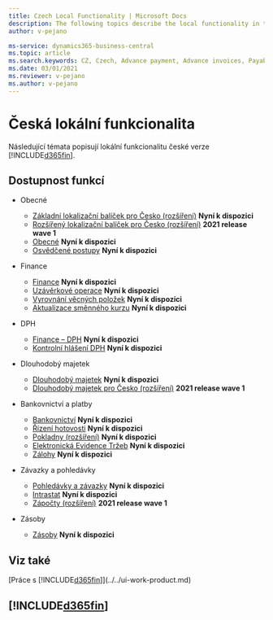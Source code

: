 ```yaml
---
title: Czech Local Functionality | Microsoft Docs
description: The following topics describe the local functionality in the Czech version of Business Central.
author: v-pejano

ms-service: dynamics365-business-central
ms.topic: article
ms.search.keywords: CZ, Czech, Advance payment, Advance invoices, Payables, Finance,  Cash, EET, Cash Desk
ms.date: 03/01/2021
ms.reviewer: v-pejano
ms.author: v-pejano
---
```


# Česká lokální funkcionalita

Následující témata popisují lokální funkcionalitu české verze [!INCLUDE[d365fin](../../includes/d365fin_md.md)].

## Dostupnost funkcí

* Obecné
  * [Základní lokalizační balíček pro Česko (rozšíření)](ui-extensions-core-localization-pack-cz.md) **Nyní k dispozici**
  * [Rozšířený lokalizační balíček pro Česko (rozšíření)](LocalFunctionality/Czech/ui-extensions-advanced-localization-pack-cz.md) **2021 release wave 1**
  * [Obecné](general.md) **Nyní k dispozici**
  * [Osvědčené postupy](best-practices.md) **Nyní k dispozici**

* Finance
  * [Finance](finance.md) **Nyní k dispozici**
  * [Uzávěrkové operace](year-close-operations.md) **Nyní k dispozici**
  * [Vyrovnání věcných položek](general-ledger-entries-application.md) **Nyní k dispozici**
  * [Aktualizace směnného kurzu](exchange-rate-update.md) **Nyní k dispozici**

* DPH
  * [Finance – DPH](finance-vat.md) **Nyní k dispozici**
  * [Kontrolní hlášení DPH](vat-control-report.md) **Nyní k dispozici**

* Dlouhodobý majetek
  * [Dlouhodobý majetek](fixed-assets.md) **Nyní k dispozici**
  * [Dlouhodobý majetek pro Česko (rozšíření)](ui-extensions-fixed-asset-localization-cz.md) **2021 release wave 1**

* Bankovnictví a platby
  * [Bankovnictví](bank-feature.md) **Nyní k dispozici**
  * [Řízení hotovosti](cash-desk-management.md) **Nyní k dispozici**
  * [Pokladny (rozšíření)](ui-extensions-cash-desk-localization-cz.md) **Nyní k dispozici**
  * [Elektronická Evidence Tržeb](eet.md) **Nyní k dispozici**
  * [Zálohy](advances.md) **Nyní k dispozici**

* Závazky a pohledávky
  * [Pohledávky a závazky](receivables-payables.md) **Nyní k dispozici**
  * [Intrastat](intrastat.md) **Nyní k dispozici**
  * [Zápočty (rozšíření)](ui-extensions-compensations-localization-cz.md) **2021 release wave 1**

* Zásoby
  * [Zásoby](inventory.md) **Nyní k dispozici**

## Viz také

[Práce s [!INCLUDE[d365fin](../../includes/d365fin_md.md)]](../../ui-work-product.md)

## [!INCLUDE[d365fin](../../includes/free_trial_md.md)]
